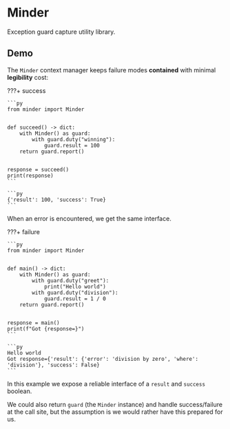 # Minder

Exception guard capture utility library.

## Demo

The `Minder` context manager keeps failure modes **contained** with minimal **legibility** cost:

???+ success

    ```py
    from minder import Minder


    def succeed() -> dict:
        with Minder() as guard:
            with guard.duty("winning"):
                guard.result = 100
        return guard.report()


    response = succeed()
    print(response)
    ```

    ```py
    {'result': 100, 'success': True}
    ```

When an error is encountered, we get the same interface.

???+ failure

    ```py
    from minder import Minder


    def main() -> dict:
        with Minder() as guard:
            with guard.duty("greet"):
                print("Hello world")
            with guard.duty("division"):
                guard.result = 1 / 0
        return guard.report()


    response = main()
    print(f"Got {response=}")
    ```

    ```py
    Hello world
    Got response={'result': {'error': 'division by zero', 'where': 'division'}, 'success': False}
    ```

In this example we expose a reliable interface of a `result` and `success` boolean.

We could also return `guard` (the `Minder` instance) and handle success/failure at the call site,
but the assumption is we would rather have this prepared for us.
